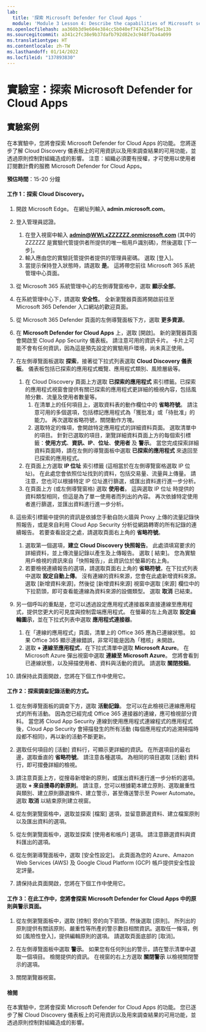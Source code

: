 ```yaml
---
lab:
  title: '探索 Microsoft Defender for Cloud Apps '
  module: 'Module 3 Lesson 4: Describe the capabilities of Microsoft security solutions: Describe threat protection with Microsoft 365 Defender'
ms.openlocfilehash: aa360b3d9e604e384cc5b040ef747425af76e13b
ms.sourcegitcommit: a341c2fc38e9b37dafb792d82e3c948f7ba4a099
ms.translationtype: HT
ms.contentlocale: zh-TW
ms.lasthandoff: 01/14/2022
ms.locfileid: "137893830"
---
```

# <a name="lab-explore-microsoft-defender-for-cloud-apps"></a>實驗室：探索 Microsoft Defender for Cloud Apps

## <a name="lab-scenario"></a>實驗案例
在本實驗中，您將會探索 Microsoft Defender for Cloud Apps 的功能。  您將逐步了解 Cloud Discovery 儀表板上的可用資訊以及用來調查結果的可用功能，並透過原則控制對組織造成的影響。  注意：組織必須要有授權，才可使用以使用者訂閱數計費的服務 Microsoft Defender for Cloud Apps。 

**預估時間**：15-20 分鐘

#### <a name="task-1-explore-cloud-discovery"></a>工作 1：探索 Cloud Discovery。

1.  開啟 Microsoft Edge。 在網址列輸入 **admin.microsoft.com**。

1. 登入管理員認證。
    1. 在登入視窗中輸入 **admin@WWLxZZZZZZ.onmicrosoft.com** (其中的 ZZZZZZ 是實驗代管提供者所提供的唯一租用戶識別碼)，然後選取 [下一步]。
    1. 輸入應由您的實驗託管提供者提供的管理員密碼。 選取 [登入]。
    1. 當提示保持登入狀態時，請選取 **是**。 這將帶您前往 Microsoft 365 系統管理中心頁面。

1. 從 Microsoft 365 系統管理中心的左側導覽窗格中，選取 **顯示全部**。

1. 在系統管理中心下，請選取 **安全性**。  全新瀏覽器頁面將開啟前往至 Microsoft 365 Defender 入口網站的歡迎頁面。  

1. 從 Microsoft 365 Defender 頁面的左側導覽面板下方，選取 **更多資源**。

1. 在 **Microsoft Defender for Cloud Apps** 上，選取 [開啟]。  新的瀏覽器頁面會開啟至 Cloud App Security 儀表板。  請注意可用的資訊卡片。  卡片上可能不會有任何資訊，因為這是預先設定的實驗用戶環境，尚未真正使用。  

1. 在左側導覽面板選取 **探索**，接著從下拉式列表選取 **Cloud Discovery 儀表板**。  儀表板包括已探索的應用程式概覽、應用程式類別、風險層級等。  
    1. 在 Cloud Discovery 頁面上方選取 **已探索的應用程式** 索引標籤。已探索的應用程式視窗會提供有關已探索的應用程式更詳細的檢視內容，包括風險分數、流量及使用者數量等。
        1. 在清單上的任何項目上，選取資料表的動作欄位中的 **省略符號**。  請注意可用的多個選項，包括標記應用程式為「獲批准」或「待批准」的能力。  再次選取省略符號，關閉動作方塊。
        1. 選取特定的條項，會開啟特定應用程式的詳細資料頁面。  選取清單中的項目。  針對已選取的項目，瀏覽詳細資料頁面上方的每個索引標籤：**使用方式**、**資訊、IP**、**位址**、**使用者** 及 **警示**。 當您完成探索詳細資料頁面時，請在左側的導覽面板中選取 **已探索的應用程式** 來退回至已探索的應用程式。
    1. 在頁面上方選取 **IP 位址** 索引標籤 (這相當於在左側導覽窗格選取 IP 位址)。  在此處您會依照位址找到的資料，包括交易量、流量與上傳量。  請注意，您也可以根據特定 IP 位址進行篩選，或匯出資料進行進一步分析。
    1. 在頁面上方 (或左側導覽窗格) 選取 **使用者**。  這與選取 IP 位址 時提供的資料類型相同，但這是為了單一使用者而列出的內容。  再次依據特定使用者進行篩選，並匯出資料進行進一步分析。

1. 這些索引標籤中提供的資訊是依據您手動自防火牆與 Proxy 上傳的流量記錄快照報告，或是來自利用 Cloud App Security 分析從網路轉寄的所有記錄的連續報告。  若要查看設定之處，請選取頁面右上角的 **省略符號**。
    1. 選取第一個選項，**建立 Cloud Discovery 快照報告**。 此處須填寫要求的詳細資料，並上傳流量記錄以產生及上傳報告。  選取 [	結束]。  您為實驗用戶檢視的資訊來自「快照報告」，此資訊位於螢幕的右上角。
    1. 若要檢視連續報告的選項，請選取頁面右上角的 **省略符號**，在下拉式列表中選取 **設定自動上傳**。  沒有連線的資料來源，您會在此處新增資料來源。 選取 [新增資料來源]，然後從 [新增資料來源] 視窗中選取 [來源] 欄位中的下拉箭頭，即可查看能連線為資料來源的設備類型。  選取 **取消** 已結束。

1. 另一個呼叫的重點是，您可以透過設定應用程式連接器來直接連線至應用程式，提供您更大的可見度與控制雲端應用程式。 在螢幕的左上角選取 **設定齒輪圖示**，並在下拉式列表中選取 **應用程式連接器**。  
    1. 在「連線的應用程式」頁面，清單上的 Office 365 應為已連線狀態。  如果 Office 365 顯示連線錯誤，非常可能是因為「稽核」未開啟。
    1. 選取 **+ 連線至應用程式**，在下拉式清單中選取 **Microsoft Azure**。  在 Microsoft Azure 彈出視窗中選取 **連線至 Microsoft Azure**。  您將會看到已連線狀態，以及掃描使用者、資料與活動的資訊。  請選取 **關閉按鈕**。

1. 請保持此頁面開啟，您將在下個工作中使用它。

#### <a name="task-2-explore-ways-in-which-you-can-investigate-the-recorded-activities"></a>工作 2：探索調查記錄活動的方式。

1. 從左側導覽面板的調查下方，選取 **活動記錄**。  您可以在此檢視已連線應用程式的所有活動。   因為您已經完成 Office 365 連接器的連線，應可檢視部分資料。 當您將 Cloud App Security 連線到使用應用程式連線程式的應用程式後，Cloud App Security 會掃描發生的所有活動 (每個應用程式的追溯掃描時段都不相同)，再以新的活動不斷更新。  

1. 選取任何項目的 [活動] 資料行，可顯示更詳細的資訊。 在所選項目的最右邊，選取垂直的 **省略符號**。  請注意各種選項。  為相同的項目選取 [活動] 資料行，即可摺疊詳細的檢視。

1. 請注意頁面上方，從搜尋新增新的原則，或匯出資料進行進一步分析的選項。  選取 **+ 來自搜尋的新原則**。  請注意，您可以根據範本建立原則、選取嚴重性與類別、建立原則篩選條件、建立警示，甚至傳送警示至 Power Automate。  選取 **取消** 以結束原則建立視窗。

1. 從左側瀏覽窗格中，選取並探索 [檔案] 選項，並留意篩選資料、建立檔案原則以及匯出資料的選項。  

1. 從左側瀏覽面板中，選取並探索 [使用者和帳戶] 選項。  請注意篩選資料與資料匯出的選項。

1. 從左側瀏導覽面板中，選取 [安全性設定]。 此頁面為您的 Azure、Amazon Web Services (AWS) 及 Google Cloud Platform (GCP) 帳戶提供安全性設定評量。

1. 請保持此頁面開啟，您將在下個工作中使用它。


#### <a name="task-3-in-this-task-you-will-explore-the-policies-and-alerts-pages-in-microsoft-defender-for-cloud-apps"></a>工作 3：在此工作中，您將會探索 Microsoft Defender for Cloud Apps 中的原則與警示頁面。

1. 從左側瀏覽面板中，選取 [控制] 旁的向下箭頭，然後選取 [原則]。  所列出的原則提供有關該原則、嚴重性等所產的警示數目相關資訊。選取任一條項，例如 [風險性登入]，提供編輯原則的選項。 請選取頁面底部的 [取消]。 

1. 在左側導覽面板中選取 **警示**。  如果您有任何列出的警示，請在警示清單中選取一個項目。 檢閱提供的資訊。  在視窗的右上方選取 **關閉警示** 以檢視關閉警示的選項。  

1. 關閉瀏覽器視窗。

#### <a name="review"></a>檢閱
在本實驗中，您將會探索 Microsoft Defender for Cloud Apps 的功能。  您已逐步了解 Cloud Discovery 儀表板上的可用資訊以及用來調查結果的可用功能，並透過原則控制對組織造成的影響。